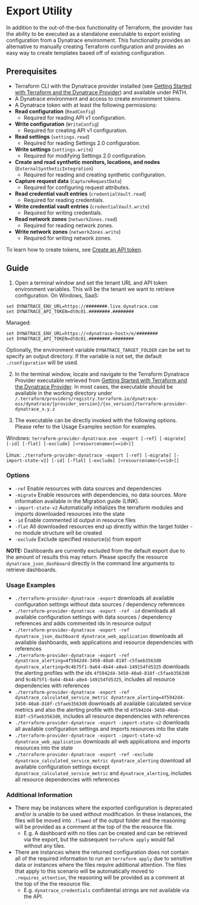 # Export Utility

In addition to the out-of-the-box functionality of Terraform, the provider has the ability to be executed as a standalone executable to export existing configuration from a Dynatrace environment. This functionality provides an alternative to manually creating Terraform configuration and provides an easy way to create templates based off of existing configuration.

## Prerequisites
* Terraform CLI with the Dynatrace provider installed (see [Getting Started with Terraform and the Dynatrace Provider](LINK)) and available under PATH.
* A Dynatrace environment and access to create environment tokens.
* A Dynatrace token with at least the following permissions:
 * **Read configuration** (`ReadConfig`)
     * Required for reading API v1 configuration.
 * **Write configuration** (`WriteConfig`)
     * Required for creating API v1 configuration.
 * **Read settings** (`settings.read`)
     * Required for reading Settings 2.0 configuration.
 * **Write settings** (`settings.write`)
     * Required for modifying Settings 2.0 configuration.
 * **Create and read synthetic monitors, locations, and nodes** (`ExternalSyntheticIntegration`)
     * Required for reading and creating synthetic configuration.
 * **Capture request data** (`CaptureRequestData`)
     * Required for configuring request attributes.
 * **Read credential vault entries** (`credentialVault.read`)
     * Required for reading credentials.
 * **Write credential vault entries** (`credentialVault.write`)
     * Required for writing credentials.
 * **Read network zones** (`networkZones.read`)
     * Required for reading network zones.
 * **Write network zones** (`networkZones.write`)
     * Required for writing network zones.

To learn how to create tokens, see [Create an API token](https://www.dynatrace.com/support/help/manage/access-control/access-tokens#create-api-token).

## Guide
1. Open a terminal window and set the tenant URL and API token environment variables. This will be the tenant we want to retrieve configuration. On Windows, SaaS:
```
set DYNATRACE_ENV_URL=https://########.live.dynatrace.com
set DYNATRACE_API_TOKEN=dt0c01.########.########
```
Managed:
```
set DYNATRACE_ENV_URL=https://<dynatrace-host>/e/########
set DYNATRACE_API_TOKEN=dt0c01.########.########
```
Optionally, the environment variable `DYNATRACE_TARGET_FOLDER` can be set to specify an output directory. If the variable is not set, the default `./configuration` will be used.

2. In the terminal window, locate and navigate to the Terraform Dynatrace Provider executable retrieved from [Getting Started with Terraform and the Dynatrace Provider](LINK). In most cases, the executable should be available in the working directory under `/.terraform/providers/registry.terraform.io/dynatrace-oss/dynatrace/{provider_version}/{os_version}/terraform-provider-dynatrace_x.y.z`

3. The executable can be directly invoked with the following options. Please refer to the Usage Examples section for examples.

Windows: `terraform-provider-dynatrace.exe -export [-ref] [-migrate] [-id] [-flat] [-exclude] [<resourcename>[=<id>]]`

Linux: `./terraform-provider-dynatrace -export [-ref] [-migrate] [-import-state-v2] [-id] [-flat] [-exclude] [<resourcename>[=<id>]]`

### Options
* `-ref` Enable resources with data sources and dependencies
* `-migrate` Enable resources with dependencies, no data sources. More information available in the Migration guide (LINK).
* `-import-state-v2` Automatically initializes the terraform modules and imports downloaded resources into the state
* `-id` Enable commented id output in resource files
* `-flat` All downloaded resources end up directly within the target folder - no module structure will be created
* `-exclude` Exclude specified resource(s) from export

**NOTE:** Dashboards are currently excluded from the default export due to the amount of results this may return. Please specify the resource `dynatrace_json_dashboard` directly in the command line arguments to retrieve dashboards.

### Usage Examples
* `./terraform-provider-dynatrace -export` downloads all available configuration settings without data sources / dependency references
* `./terraform-provider-dynatrace -export -ref -id` downloads all available configuration settings with data sources / dependency references and adds commented ids in resource output
* `./terraform-provider-dynatrace -export -ref dynatrace_json_dashboard dynatrace_web_application` downloads all available dashboards, web applications and resource dependencies with references
* `./terraform-provider-dynatrace -export -ref dynatrace_alerting=4f5942d4-3450-40a8-818f-c5faeb3563d0 dynatrace_alerting=9c4b75f1-9a64-4b44-a8e4-149154fd5325` downloads the alerting profiles with the ids `4f5942d4-3450-40a8-818f-c5faeb3563d0` and `9c4b75f1-9a64-4b44-a8e4-149154fd5325`, includes all resource dependencies with references
* `./terraform-provider-dynatrace -export -ref dynatrace_calculated_service_metric dynatrace_alerting=4f5942d4-3450-40a8-818f-c5faeb3563d0` downloads all available calculated service metrics and also the alerting profile with the id `4f5942d4-3450-40a8-818f-c5faeb3563d0`, includes all resource dependencies with references
* `./terraform-provider-dynatrace -export -import-state-v2` downloads all available configuration settings and imports resources into the state
* `./terraform-provider-dynatrace -export -import-state-v2 dynatrace_web_application` downloads all web applications and imports resources into the state
* `./terraform-provider-dynatrace -export -ref -exclude dynatrace_calculated_service_metric dynatrace_alerting` download all available configuration settings except `dynatrace_calculated_service_metric` and `dynatrace_alerting`, includes all resource dependencies with references

### Additional Information
* There may be instances where the exported configuration is deprecated and/or is unable to be used without modification. In these instances, the files will be moved into `.flawed` of the output folder and the reasoning will be provided as a comment at the top of the the resource file. 
    -  E.g. A dashboard with no tiles can be created and can be retrieved via the export, but the subsequent `terraform apply` would fail without any tiles. 
* There are instances where the returned configuration does not contain all of the required information to run an `terraform apply` due to sensitive data or  instances where the files require additional attention. The files that apply to this scenario will be automatically moved to `.requires_attention`, the reasoning will be provided as a comment at the top of the the resource file. 
    -  E.g. `dynatrace_credentials` confidential strings are not available via the API.